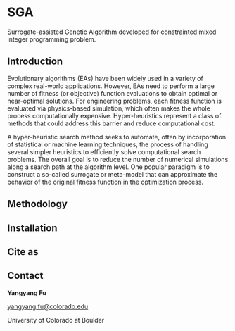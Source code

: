 # SGA
Surrogate-assisted Genetic Algorithm developed for constrainted mixed integer programming problem.

## Introduction
Evolutionary algorithms (EAs) have been widely used in a variety of
complex real-world applications. However, EAs need to perform a large
number of fitness (or objective) function evaluations to obtain optimal
or near-optimal solutions. For engineering problems, each fitness
function is evaluated via physics-based simulation, which often makes
the whole process computationally expensive. Hyper-heuristics represent
a class of methods that could address this barrier and reduce
computational cost.

A hyper-heuristic search method seeks to automate, often by incorporation
of statistical or machine learning techniques, the process of
handling several simpler heuristics to efficiently solve computational
search problems. The overall goal is to reduce the number of numerical
simulations along a search path at the algorithm level. One popular
paradigm is to construct a so-called surrogate or meta-model that can
approximate the behavior of the original fitness function in the optimization
process.

## Methodology

## Installation

## Cite as

## Contact
<b>Yangyang Fu</b>

yangyang.fu@colorado.edu

University of Colorado at Boulder
